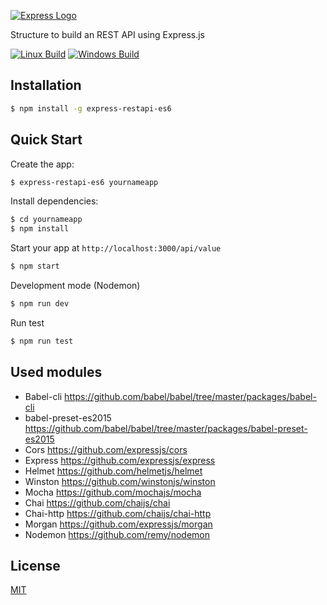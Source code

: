 [![Express Logo](https://image.ibb.co/hkTRKo/logo_express_restapi.png)](http://expressjs.com/)

Structure to build an REST API using Express.js

[![Linux Build][travis-image]][travis-url]
[![Windows Build][appveyor-image]][appveyor-url]

## Installation

```sh
$ npm install -g express-restapi-es6
```

## Quick Start

Create the app:

```bash
$ express-restapi-es6 yournameapp
```

Install dependencies:

```bash
$ cd yournameapp
$ npm install
```

Start your app at `http://localhost:3000/api/value`

```bash
$ npm start
```
Development mode (Nodemon)
```bash
$ npm run dev
```
Run test
```bash
$ npm run test
```
## Used modules
* Babel-cli https://github.com/babel/babel/tree/master/packages/babel-cli
* babel-preset-es2015 https://github.com/babel/babel/tree/master/packages/babel-preset-es2015
* Cors https://github.com/expressjs/cors
* Express https://github.com/expressjs/express
* Helmet https://github.com/helmetjs/helmet
* Winston https://github.com/winstonjs/winston
* Mocha https://github.com/mochajs/mocha
* Chai https://github.com/chaijs/chai
* Chai-http https://github.com/chaijs/chai-http
* Morgan https://github.com/expressjs/morgan
* Nodemon https://github.com/remy/nodemon

## License

[MIT](LICENSE)

[npm-image]: https://img.shields.io/npm/v/express-generator.svg
[npm-url]: https://npmjs.org/package/express-generator
[travis-image]: https://img.shields.io/travis/expressjs/generator/master.svg?label=linux
[travis-url]: https://travis-ci.org/expressjs/generator
[appveyor-image]: https://img.shields.io/appveyor/ci/dougwilson/generator/master.svg?label=windows
[appveyor-url]: https://ci.appveyor.com/project/dougwilson/generator
[downloads-image]: https://img.shields.io/npm/dm/express-generator.svg
[downloads-url]: https://npmjs.org/package/express-generator
